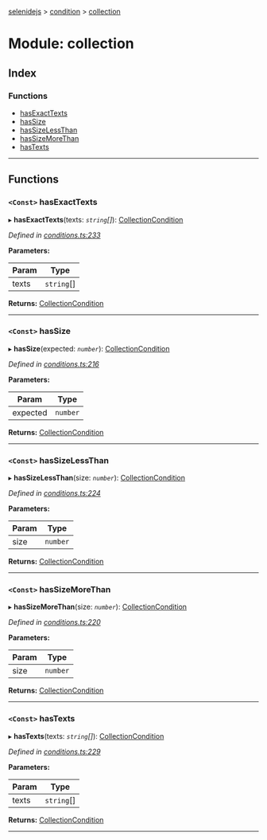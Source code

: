 [selenidejs](../README.md) > [condition](../modules/condition.md) > [collection](../modules/condition.collection.md)

# Module: collection

## Index

### Functions

* [hasExactTexts](condition.collection.md#hasexacttexts)
* [hasSize](condition.collection.md#hassize)
* [hasSizeLessThan](condition.collection.md#hassizelessthan)
* [hasSizeMoreThan](condition.collection.md#hassizemorethan)
* [hasTexts](condition.collection.md#hastexts)

---

## Functions

<a id="hasexacttexts"></a>

### `<Const>` hasExactTexts

▸ **hasExactTexts**(texts: *`string`[]*): [CollectionCondition](../#collectioncondition)

*Defined in [conditions.ts:233](https://github.com/KnowledgeExpert/selenidejs/blob/master/lib/conditions.ts#L233)*

**Parameters:**

| Param | Type |
| ------ | ------ |
| texts | `string`[] |

**Returns:** [CollectionCondition](../#collectioncondition)

___
<a id="hassize"></a>

### `<Const>` hasSize

▸ **hasSize**(expected: *`number`*): [CollectionCondition](../#collectioncondition)

*Defined in [conditions.ts:216](https://github.com/KnowledgeExpert/selenidejs/blob/master/lib/conditions.ts#L216)*

**Parameters:**

| Param | Type |
| ------ | ------ |
| expected | `number` |

**Returns:** [CollectionCondition](../#collectioncondition)

___
<a id="hassizelessthan"></a>

### `<Const>` hasSizeLessThan

▸ **hasSizeLessThan**(size: *`number`*): [CollectionCondition](../#collectioncondition)

*Defined in [conditions.ts:224](https://github.com/KnowledgeExpert/selenidejs/blob/master/lib/conditions.ts#L224)*

**Parameters:**

| Param | Type |
| ------ | ------ |
| size | `number` |

**Returns:** [CollectionCondition](../#collectioncondition)

___
<a id="hassizemorethan"></a>

### `<Const>` hasSizeMoreThan

▸ **hasSizeMoreThan**(size: *`number`*): [CollectionCondition](../#collectioncondition)

*Defined in [conditions.ts:220](https://github.com/KnowledgeExpert/selenidejs/blob/master/lib/conditions.ts#L220)*

**Parameters:**

| Param | Type |
| ------ | ------ |
| size | `number` |

**Returns:** [CollectionCondition](../#collectioncondition)

___
<a id="hastexts"></a>

### `<Const>` hasTexts

▸ **hasTexts**(texts: *`string`[]*): [CollectionCondition](../#collectioncondition)

*Defined in [conditions.ts:229](https://github.com/KnowledgeExpert/selenidejs/blob/master/lib/conditions.ts#L229)*

**Parameters:**

| Param | Type |
| ------ | ------ |
| texts | `string`[] |

**Returns:** [CollectionCondition](../#collectioncondition)

___

